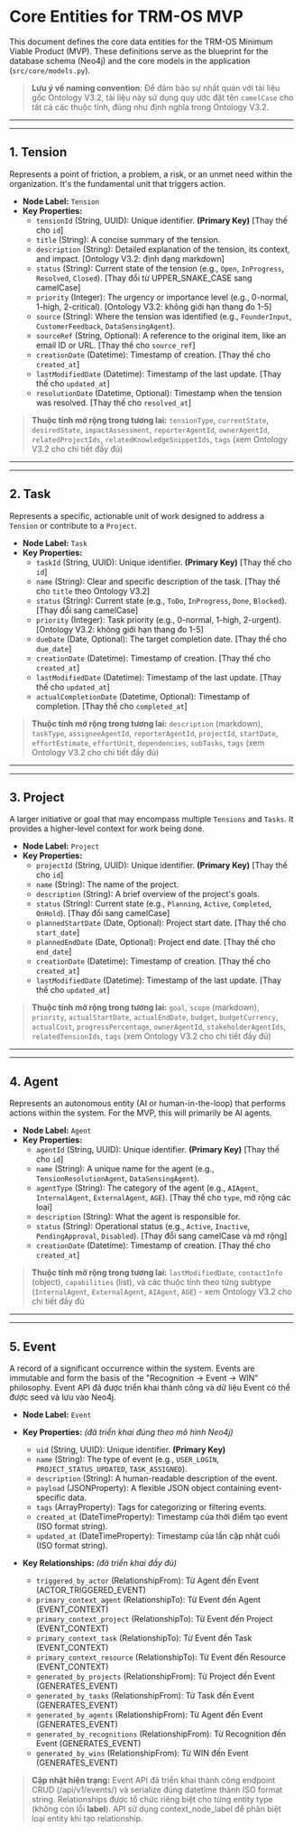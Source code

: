 # Core Entities for TRM-OS MVP

This document defines the core data entities for the TRM-OS Minimum Viable Product (MVP). These definitions serve as the blueprint for the database schema (Neo4j) and the core models in the application (`src/core/models.py`).

> **Lưu ý về naming convention**: Để đảm bảo sự nhất quán với tài liệu gốc Ontology V3.2, tài liệu này sử dụng quy ước đặt tên `camelCase` cho tất cả các thuộc tính, đúng như định nghĩa trong Ontology V3.2.

---

---

## 1. Tension

Represents a point of friction, a problem, a risk, or an unmet need within the organization. It's the fundamental unit that triggers action.

- **Node Label:** `Tension`
- **Key Properties:**
  - `tensionId` (String, UUID): Unique identifier. **(Primary Key)** [Thay thế cho `id`]
  - `title` (String): A concise summary of the tension.
  - `description` (String): Detailed explanation of the tension, its context, and impact. [Ontology V3.2: định dạng markdown]
  - `status` (String): Current state of the tension (e.g., `Open`, `InProgress`, `Resolved`, `Closed`). [Thay đổi từ UPPER_SNAKE_CASE sang camelCase]
  - `priority` (Integer): The urgency or importance level (e.g., 0-normal, 1-high, 2-critical). [Ontology V3.2: không giới hạn thang đo 1-5]
  - `source` (String): Where the tension was identified (e.g., `FounderInput`, `CustomerFeedback`, `DataSensingAgent`).
  - `sourceRef` (String, Optional): A reference to the original item, like an email ID or URL. [Thay thế cho `source_ref`]
  - `creationDate` (Datetime): Timestamp of creation. [Thay thế cho `created_at`]
  - `lastModifiedDate` (Datetime): Timestamp of the last update. [Thay thế cho `updated_at`]
  - `resolutionDate` (Datetime, Optional): Timestamp when the tension was resolved. [Thay thế cho `resolved_at`]

> **Thuộc tính mở rộng trong tương lai:** `tensionType`, `currentState`, `desiredState`, `impactAssessment`, `reporterAgentId`, `ownerAgentId`, `relatedProjectIds`, `relatedKnowledgeSnippetIds`, `tags` (xem Ontology V3.2 cho chi tiết đầy đủ)

---

---

## 2. Task

Represents a specific, actionable unit of work designed to address a `Tension` or contribute to a `Project`.

- **Node Label:** `Task`
- **Key Properties:**
  - `taskId` (String, UUID): Unique identifier. **(Primary Key)** [Thay thế cho `id`]
  - `name` (String): Clear and specific description of the task. [Thay thế cho `title` theo Ontology V3.2]
  - `status` (String): Current state (e.g., `ToDo`, `InProgress`, `Done`, `Blocked`). [Thay đổi sang camelCase]
  - `priority` (Integer): Task priority (e.g., 0-normal, 1-high, 2-urgent). [Ontology V3.2: không giới hạn thang đo 1-5]
  - `dueDate` (Date, Optional): The target completion date. [Thay thế cho `due_date`]
  - `creationDate` (Datetime): Timestamp of creation. [Thay thế cho `created_at`]
  - `lastModifiedDate` (Datetime): Timestamp of the last update. [Thay thế cho `updated_at`]
  - `actualCompletionDate` (Datetime, Optional): Timestamp of completion. [Thay thế cho `completed_at`]

> **Thuộc tính mở rộng trong tương lai:** `description` (markdown), `taskType`, `assigneeAgentId`, `reporterAgentId`, `projectId`, `startDate`, `effortEstimate`, `effortUnit`, `dependencies`, `subTasks`, `tags` (xem Ontology V3.2 cho chi tiết đầy đủ)

---

---

## 3. Project

A larger initiative or goal that may encompass multiple `Tensions` and `Tasks`. It provides a higher-level context for work being done.

- **Node Label:** `Project`
- **Key Properties:**
  - `projectId` (String, UUID): Unique identifier. **(Primary Key)** [Thay thế cho `id`]
  - `name` (String): The name of the project.
  - `description` (String): A brief overview of the project's goals.
  - `status` (String): Current state (e.g., `Planning`, `Active`, `Completed`, `OnHold`). [Thay đổi sang camelCase]
  - `plannedStartDate` (Date, Optional): Project start date. [Thay thế cho `start_date`]
  - `plannedEndDate` (Date, Optional): Project end date. [Thay thế cho `end_date`]
  - `creationDate` (Datetime): Timestamp of creation. [Thay thế cho `created_at`]
  - `lastModifiedDate` (Datetime): Timestamp of the last update. [Thay thế cho `updated_at`]

> **Thuộc tính mở rộng trong tương lai:** `goal`, `scope` (markdown), `priority`, `actualStartDate`, `actualEndDate`, `budget`, `budgetCurrency`, `actualCost`, `progressPercentage`, `ownerAgentId`, `stakeholderAgentIds`, `relatedTensionIds`, `tags` (xem Ontology V3.2 cho chi tiết đầy đủ)

---

---

## 4. Agent

Represents an autonomous entity (AI or human-in-the-loop) that performs actions within the system. For the MVP, this will primarily be AI agents.

- **Node Label:** `Agent`
- **Key Properties:**
  - `agentId` (String, UUID): Unique identifier. **(Primary Key)** [Thay thế cho `id`]
  - `name` (String): A unique name for the agent (e.g., `TensionResolutionAgent`, `DataSensingAgent`).
  - `agentType` (String): The category of the agent (e.g., `AIAgent`, `InternalAgent`, `ExternalAgent`, `AGE`). [Thay thế cho `type`, mở rộng các loại]
  - `description` (String): What the agent is responsible for.
  - `status` (String): Operational status (e.g., `Active`, `Inactive`, `PendingApproval`, `Disabled`). [Thay đổi sang camelCase và mở rộng]
  - `creationDate` (Datetime): Timestamp of creation. [Thay thế cho `created_at`]

> **Thuộc tính mở rộng trong tương lai:** `lastModifiedDate`, `contactInfo` (object), `capabilities` (list), và các thuộc tính theo từng subtype (`InternalAgent`, `ExternalAgent`, `AIAgent`, `AGE`) - xem Ontology V3.2 cho chi tiết đầy đủ

---

---

## 5. Event

A record of a significant occurrence within the system. Events are immutable and form the basis of the "Recognition → Event → WIN" philosophy. Event API đã được triển khai thành công và dữ liệu Event có thể được seed và lưu vào Neo4j.

- **Node Label:** `Event`
- **Key Properties:** *(đã triển khai đúng theo mô hình Neo4j)*
  - `uid` (String, UUID): Unique identifier. **(Primary Key)**
  - `name` (String): The type of event (e.g., `USER_LOGIN`, `PROJECT_STATUS_UPDATED`, `TASK_ASSIGNED`).
  - `description` (String): A human-readable description of the event.
  - `payload` (JSONProperty): A flexible JSON object containing event-specific data.
  - `tags` (ArrayProperty): Tags for categorizing or filtering events.
  - `created_at` (DateTimeProperty): Timestamp của thời điểm tạo event (ISO format string).
  - `updated_at` (DateTimeProperty): Timestamp của lần cập nhật cuối (ISO format string).

- **Key Relationships:** *(đã triển khai đầy đủ)*
  - `triggered_by_actor` (RelationshipFrom): Từ Agent đến Event (ACTOR_TRIGGERED_EVENT)
  - `primary_context_agent` (RelationshipTo): Từ Event đến Agent (EVENT_CONTEXT)
  - `primary_context_project` (RelationshipTo): Từ Event đến Project (EVENT_CONTEXT)
  - `primary_context_task` (RelationshipTo): Từ Event đến Task (EVENT_CONTEXT)
  - `primary_context_resource` (RelationshipTo): Từ Event đến Resource (EVENT_CONTEXT)
  - `generated_by_projects` (RelationshipFrom): Từ Project đến Event (GENERATES_EVENT)
  - `generated_by_tasks` (RelationshipFrom): Từ Task đến Event (GENERATES_EVENT)
  - `generated_by_agents` (RelationshipFrom): Từ Agent đến Event (GENERATES_EVENT)
  - `generated_by_recognitions` (RelationshipFrom): Từ Recognition đến Event (GENERATES_EVENT)
  - `generated_by_wins` (RelationshipFrom): Từ WIN đến Event (GENERATES_EVENT)

> **Cập nhật hiện trạng:** Event API đã triển khai thành công endpoint CRUD (/api/v1/events/) và serialize đúng datetime thành ISO format string. Relationships được tổ chức riêng biệt cho từng entity type (không còn lỗi __label__). API sử dụng context_node_label để phân biệt loại entity khi tạo relationship.
